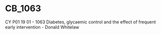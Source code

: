 # CB_1063
CY P01 19 01 - 1063  Diabetes, glycaemic control and the effect of frequent early intervention - Donald Whitelaw
